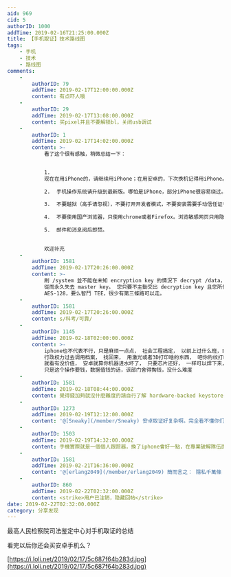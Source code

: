 ```yaml
---
aid: 969
cid: 5
authorID: 1000
addTime: 2019-02-16T21:25:00.000Z
title: 【手机取证】技术路线图
tags:
    - 手机
    - 技术
    - 路线图
comments:
    -
        authorID: 79
        addTime: 2019-02-17T12:00:00.000Z
        content: 有点吓人哦
    -
        authorID: 29
        addTime: 2019-02-17T13:08:00.000Z
        content: 买pixel并且不要解锁bl，关闭usb调试
    -
        authorID: 1
        addTime: 2019-02-17T14:02:00.000Z
        content: >-
            看了这个很有感触，稍微总结一下：


            1. 
            现在在用iPhone的，请继续用iPhone；在用安卓的，下次换机记得用iPhone。安卓==裸奔，不少app在安卓上不给权限无法运行。
                
            2.  手机操作系统请升级到最新版。哪怕是iPhone，部分iPhone很容易绕过。新系统手机会变慢，这只是一点小小的不便。
                
            3.  不要越狱（高手请忽视），不要打开开发者模式，不要安装需要手动信任证书的软件，一定要设置锁屏密码，最好不要用指纹或者人脸密码。
                
            4.  不要使用国产浏览器，只使用chrome或者Firefox。浏览敏感网页只用隐私模式。
                
            5.  邮件和消息阅后即焚。
                

            欢迎补充
    -
        authorID: 1581
        addTime: 2019-02-17T20:26:00.000Z
        content: >-
            刷 /system 並不能在未知 encryption key 的情況下 decrypt /data，甚至可能 reset TEE
            從而永久失去 master key。 您只要不主動交出 decryption key 且您所使用的系統足夠科考，技偵要麼硬剛
            AES-128，要么智鬥 TEE，很少有第三條路可以走。
    -
        authorID: 1581
        addTime: 2019-02-17T20:26:00.000Z
        content: s/科考/可靠/
    -
        authorID: 1145
        addTime: 2019-02-18T02:00:00.000Z
        content: >-
            iphone也不代表不行，只是麻烦一点点， 社会工程搞定， 以前上过什么班，或者办过什么护照啥之类的， 都有指纹存在，
            行政权力过去调用档案， 找回来， 用激光或者3D打印啥的东西， 吧你的纹打印出来 ，一样能开机， 只是夸部门操作起来麻烦一点，
            就看有没价值， 安卓就算你机器进水坏了， 只要芯片还好， 一样可以焊下来，接到其他板上面读取你的数据的， 除非你是分区数据进行加密了，
            只是这个操作要钱，数据值钱的话，该部门舍得掏钱，没什么难度
    -
        authorID: 1581
        addTime: 2019-02-18T08:44:00.000Z
        content: 覺得錢加夠就沒什麼難度的請自行了解 hardware-backed keystore 同時請了解下啥叫 AES，啥叫 NP-hard
    -
        authorID: 1273
        addTime: 2019-02-19T12:12:00.000Z
        content: '@[Sneaky](/member/Sneaky) 安卓取证好复杂啊。完全看不懂你们在说什么。'
    -
        authorID: 1503
        addTime: 2019-02-19T14:32:00.000Z
        content: 手機實際就是一個個人跟踪器，換了iphone會好一點，在專業破解隊伍面前也沒啥大用。
    -
        authorID: 1581
        addTime: 2019-02-21T16:36:00.000Z
        content: '@[erlang2049](/member/erlang2049) 簡而言之： 隱私千萬條 加密第一條 系統足夠剛 技偵兩行淚'
    -
        authorID: 860
        addTime: 2019-02-22T02:32:00.000Z
        content: <strike>用户已注销，隐藏回帖</strike>
date: 2019-02-22T02:32:00.000Z
category: 分享发现
---
```


最高人民检察院司法鉴定中心对手机取证的总结

看完以后你还会买安卓手机么？

[https://i.loli.net/2019/02/17/5c687f64b283d.jpg](https://i.loli.net/2019/02/17/5c687f64b283d.jpg)
